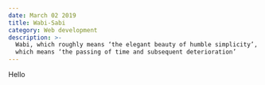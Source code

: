 ```yaml
---
date: March 02 2019
title: Wabi-Sabi
category: Web development
description: >-
  Wabi, which roughly means ‘the elegant beauty of humble simplicity’, and sabi,
  which means ‘the passing of time and subsequent deterioration’
---
```

Hello
